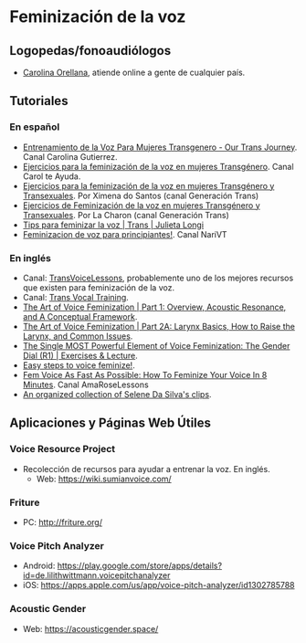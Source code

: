 # Feminización de la voz

## Logopedas/fonoaudiólogos
* [Carolina Orellana](https://www.instagram.com/fonoaudiologacarolinaorellana/), atiende online a gente de cualquier país.

## Tutoriales

### En español
* [Entrenamiento de la Voz Para Mujeres Transgenero - Our Trans Journey](https://youtu.be/H6MN7VQyP58). Canal Carolina Gutierrez.
* [Ejercicios para la feminización de la voz en mujeres Transgénero](https://youtu.be/O7AOIFqwizs). Canal Carol te Ayuda.
* [Ejercicios para la feminización de la voz en mujeres Transgénero y Transexuales](https://www.youtube.com/watch?v=kTCfeG2Bbvw). Por Ximena do Santos (canal Generación Trans)
* [Ejercicios de Feminización de la voz en mujeres Transgénero y Transexuales](https://www.youtube.com/watch?v=Ekf3qNM3F6A). Por La Charon (canal Generación Trans)
* [Tips para feminizar la voz | Trans | Julieta Longi](https://youtu.be/g6PswTvqOw8?si=BCXTRa2wPs9R19sR)
* [Feminizacion de voz para principiantes!](https://youtu.be/lVDr4VIytHs?si=-pC3KfLZSEMMQXGD). Canal NariVT

### En inglés
* Canal: [TransVoiceLessons](https://www.youtube.com/@TransVoiceLessons), probablemente uno de los mejores recursos que existen para feminización de la voz.
* Canal: [Trans Vocal Training](https://www.youtube.com/user/scootergoat01).
* [The Art of Voice Feminization | Part 1: Overview, Acoustic Resonance, and A Conceptual Framework](https://youtu.be/ynFqjE2AEGk).
* [The Art of Voice Feminization | Part 2A: Larynx Basics, How to Raise the Larynx, and Common Issues](https://youtu.be/iTViDd0QPEI).
* [The Single MOST Powerful Element of Voice Feminization: The Gender Dial (R1) | Exercises & Lecture](https://youtu.be/BW8X2nXexQs).
* [Easy steps to voice feminize!](https://youtu.be/otCf3_PbLHA).
* [Fem Voice As Fast As Possible: How To Feminize Your Voice In 8 Minutes](https://youtu.be/MbzScCDKfGQ?si=hutXugznpCEKf5nb). Canal AmaRoseLessons
* [An organized collection of Selene Da Silva's clips](https://www.reddit.com/r/transvoice/comments/ztdtll/an_organized_collection_of_selene_da_silvas_clips/?utm_source=share&utm_medium=web2x&context=3).

## Aplicaciones y Páginas Web Útiles

### Voice Resource Project
* Recolección de recursos para ayudar a entrenar la voz. En inglés.
  * Web: https://wiki.sumianvoice.com/

### Friture
* PC: http://friture.org/

### Voice Pitch Analyzer
* Android: https://play.google.com/store/apps/details?id=de.lilithwittmann.voicepitchanalyzer
* iOS: https://apps.apple.com/us/app/voice-pitch-analyzer/id1302785788

### Acoustic Gender
* Web: https://acousticgender.space/

